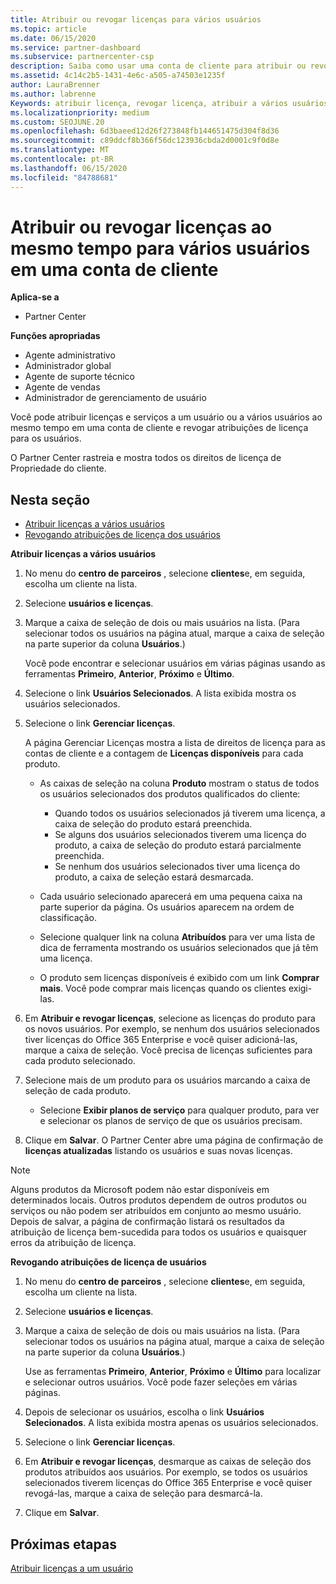 ```yaml
---
title: Atribuir ou revogar licenças para vários usuários
ms.topic: article
ms.date: 06/15/2020
ms.service: partner-dashboard
ms.subservice: partnercenter-csp
description: Saiba como usar uma conta de cliente para atribuir ou revogar licenças e serviços a um usuário ou a vários usuários ao mesmo tempo.
ms.assetid: 4c14c2b5-1431-4e6c-a505-a74503e1235f
author: LauraBrenner
ms.author: labrenne
Keywords: atribuir licença, revogar licença, atribuir a vários usuários,
ms.localizationpriority: medium
ms.custom: SEOJUNE.20
ms.openlocfilehash: 6d3baeed12d26f273848fb144651475d304f8d36
ms.sourcegitcommit: c89ddcf8b366f56dc123936cbda2d0001c9f0d8e
ms.translationtype: MT
ms.contentlocale: pt-BR
ms.lasthandoff: 06/15/2020
ms.locfileid: "84788681"
---
```

# <a name="assign-or-revoke-licenses-at-the-same-time-to-multiple-users-in-a-customer-account"></a>Atribuir ou revogar licenças ao mesmo tempo para vários usuários em uma conta de cliente

**Aplica-se a**

- Partner Center

**Funções apropriadas**

- Agente administrativo
- Administrador global
- Agente de suporte técnico
- Agente de vendas
- Administrador de gerenciamento de usuário

Você pode atribuir licenças e serviços a um usuário ou a vários usuários ao mesmo tempo em uma conta de cliente e revogar atribuições de licença para os usuários.

O Partner Center rastreia e mostra todos os direitos de licença de Propriedade do cliente.

## <a name="in-this-section"></a>Nesta seção


- [Atribuir licenças a vários usuários](#assign-licenses-to-groups)
- [Revogando atribuições de licença dos usuários](#revoking-licenses)

<a href="" id="assign-licenses-to-groups"></a>
**Atribuir licenças a vários usuários**

1. No menu do **centro de parceiros** , selecione **clientes**e, em seguida, escolha um cliente na lista.

2. Selecione **usuários e licenças**.

3. Marque a caixa de seleção de dois ou mais usuários na lista. (Para selecionar todos os usuários na página atual, marque a caixa de seleção na parte superior da coluna **Usuários**.)

    Você pode encontrar e selecionar usuários em várias páginas usando as ferramentas **Primeiro**, **Anterior**, **Próximo** e **Último**.

4. Selecione o link **Usuários Selecionados**. A lista exibida mostra os usuários selecionados.

5. Selecione o link **Gerenciar licenças**.

    A página Gerenciar Licenças mostra a lista de direitos de licença para as contas de cliente e a contagem de **Licenças disponíveis** para cada produto.

    -   As caixas de seleção na coluna **Produto** mostram o status de todos os usuários selecionados dos produtos qualificados do cliente:

        -   Quando todos os usuários selecionados já tiverem uma licença, a caixa de seleção do produto estará preenchida.
        -   Se alguns dos usuários selecionados tiverem uma licença do produto, a caixa de seleção do produto estará parcialmente preenchida.
        -   Se nenhum dos usuários selecionados tiver uma licença do produto, a caixa de seleção estará desmarcada.
    -   Cada usuário selecionado aparecerá em uma pequena caixa na parte superior da página. Os usuários aparecem na ordem de classificação.

    -   Selecione qualquer link na coluna **Atribuídos** para ver uma lista de dica de ferramenta mostrando os usuários selecionados que já têm uma licença.

    -   O produto sem licenças disponíveis é exibido com um link **Comprar mais**. Você pode comprar mais licenças quando os clientes exigi-las.

6.  Em **Atribuir e revogar licenças**, selecione as licenças do produto para os novos usuários. Por exemplo, se nenhum dos usuários selecionados tiver licenças do Office 365 Enterprise e você quiser adicioná-las, marque a caixa de seleção. Você precisa de licenças suficientes para cada produto selecionado.

7. Selecione mais de um produto para os usuários marcando a caixa de seleção de cada produto.
    -   Selecione **Exibir planos de serviço** para qualquer produto, para ver e selecionar os planos de serviço de que os usuários precisam.

8. Clique em **Salvar**. O Partner Center abre uma página de confirmação de **licenças atualizadas** listando os usuários e suas novas licenças.

>[!NOTE]
>Alguns produtos da Microsoft podem não estar disponíveis em determinados locais. Outros produtos dependem de outros produtos ou serviços ou não podem ser atribuídos em conjunto ao mesmo usuário. Depois de salvar, a página de confirmação listará os resultados da atribuição de licença bem-sucedida para todos os usuários e quaisquer erros da atribuição de licença.


<a href="" id="revoking-licenses"></a>
**Revogando atribuições de licença de usuários**

1. No menu do **centro de parceiros** , selecione **clientes**e, em seguida, escolha um cliente na lista.

2. Selecione **usuários e licenças**.

3. Marque a caixa de seleção de dois ou mais usuários na lista. (Para selecionar todos os usuários na página atual, marque a caixa de seleção na parte superior da coluna **Usuários**.)

    Use as ferramentas **Primeiro**, **Anterior**, **Próximo** e **Último** para localizar e selecionar outros usuários. Você pode fazer seleções em várias páginas.

4. Depois de selecionar os usuários, escolha o link **Usuários Selecionados**. A lista exibida mostra apenas os usuários selecionados.

5. Selecione o link **Gerenciar licenças**.

6. Em **Atribuir e revogar licenças**, desmarque as caixas de seleção dos produtos atribuídos aos usuários. Por exemplo, se todos os usuários selecionados tiverem licenças do Office 365 Enterprise e você quiser revogá-las, marque a caixa de seleção para desmarcá-la.

7. Clique em **Salvar**.

## <a name="next-steps"></a>Próximas etapas

[Atribuir licenças a um usuário](assign-licenses-to-users.md)